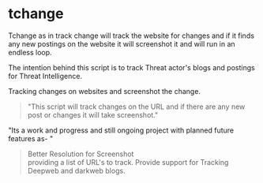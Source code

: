 # tchange

Tchange as in track change will track the website for changes and if it finds any new postings on the website it will screenshot it and will run in an endless loop. 

The intention behind this script is to track Threat actor's blogs and postings for Threat Intelligence. 



Tracking changes on websites and screenshot the change.   

> "This script will track changes on the URL and if there are any new post or changes it will take screenshot." 

"Its a work and progress and still ongoing project with planned future features as- "

> Better Resolution for Screenshot  
> providing a list of URL's to track. 
> Provide support for Tracking Deepweb and darkweb blogs. 


